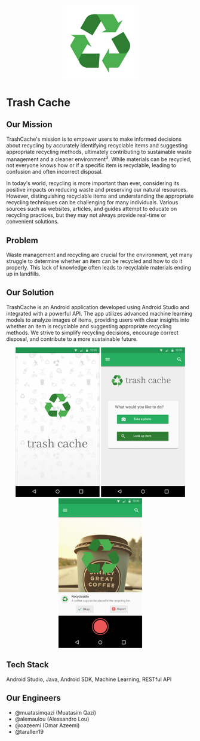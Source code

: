 
<p align="center">
    <img src="./prototype/logos/logo_icon_large.svg" width="40%">
</p>

# Trash Cache
## Our Mission
TrashCache's mission is to empower users to make informed decisions about recycling by accurately identifying recyclable items and suggesting appropriate recycling methods, ultimately contributing to sustainable waste management and a cleaner environment<sup>3</sup>. While materials can be recycled, not everyone knows how or if a specific item is recyclable, leading to confusion and often incorrect disposal.

In today's world, recycling is more important than ever, considering its positive impacts on reducing waste and preserving our natural resources. However, distinguishing recyclable items and understanding the appropriate recycling techniques can be challenging for many individuals. Various sources such as websites, articles, and guides attempt to educate on recycling practices, but they may not always provide real-time or convenient solutions.

## Problem
Waste management and recycling are crucial for the environment, yet many struggle to determine whether an item can be recycled and how to do it properly. This lack of knowledge often leads to recyclable materials ending up in landfills.

## Our Solution
TrashCache is an Android application developed using Android Studio and integrated with a powerful API. The app utilizes advanced machine learning models to analyze images of items, providing users with clear insights into whether an item is recyclable and suggesting appropriate recycling methods. We strive to simplify recycling decisions, encourage correct disposal, and contribute to a more sustainable future.

<p align="center">
    <img src="https://github.com/oazeemi/TrashCache/blob/master/prototype/screenshots/Launch%20Screen.png?raw=true" height="400px">   
    <img src="https://github.com/oazeemi/TrashCache/blob/master/prototype/screenshots/Main%20Choice%20Page.png?raw=true" height="400px">
    <img src="https://github.com/oazeemi/TrashCache/blob/master/prototype/screenshots/Item-Check.png?raw=true" height="400px">
</p>

## Tech Stack
Android Studio, Java, Android SDK, Machine Learning, RESTful API

## Our Engineers
- @muatasimqazi (Muatasim Qazi)
- @alemaulou (Alessandro Lou)
- @oazeemi (Omar Azeemi)
- @tarallen19

